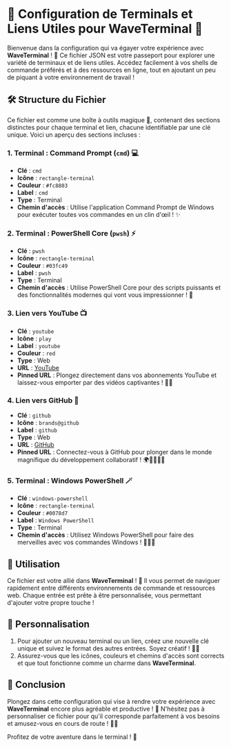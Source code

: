 # 🎉 Configuration de Terminals et Liens Utiles pour WaveTerminal 🌊

Bienvenue dans la configuration qui va égayer votre expérience avec **WaveTerminal** ! 🎈 Ce fichier JSON est votre passeport pour explorer une variété de terminaux et de liens utiles. Accédez facilement à vos shells de commande préférés et à des ressources en ligne, tout en ajoutant un peu de piquant à votre environnement de travail !

## 🛠️ Structure du Fichier

Ce fichier est comme une boîte à outils magique 🧰, contenant des sections distinctes pour chaque terminal et lien, chacune identifiable par une clé unique. Voici un aperçu des sections incluses :

### 1. Terminal : Command Prompt (`cmd`) 💻

- **Clé** : `cmd`
- **Icône** : `rectangle-terminal`
- **Couleur** : `#fc8803`
- **Label** : `cmd`
- **Type** : Terminal
- **Chemin d'accès** : Utilise l'application Command Prompt de Windows pour exécuter toutes vos commandes en un clin d'œil ! ✨

### 2. Terminal : PowerShell Core (`pwsh`) ⚡

- **Clé** : `pwsh`
- **Icône** : `rectangle-terminal`
- **Couleur** : `#03fc49`
- **Label** : `pwsh`
- **Type** : Terminal
- **Chemin d'accès** : Utilise PowerShell Core pour des scripts puissants et des fonctionnalités modernes qui vont vous impressionner ! 🚀

### 3. Lien vers YouTube 📺

- **Clé** : `youtube`
- **Icône** : `play`
- **Label** : `youtube`
- **Couleur** : `red`
- **Type** : Web
- **URL** : [YouTube](https://www.youtube.com/feed/subscriptions)
- **Pinned URL** : Plongez directement dans vos abonnements YouTube et laissez-vous emporter par des vidéos captivantes ! 🎥💖

### 4. Lien vers GitHub 🐙

- **Clé** : `github`
- **Icône** : `brands@github`
- **Label** : `github`
- **Type** : Web
- **URL** : [GitHub](https://github.com)
- **Pinned URL** : Connectez-vous à GitHub pour plonger dans le monde magnifique du développement collaboratif ! 🌍👩‍💻👨‍💻

### 5. Terminal : Windows PowerShell 🪄

- **Clé** : `windows-powershell`
- **Icône** : `rectangle-terminal`
- **Couleur** : `#0078d7`
- **Label** : `Windows PowerShell`
- **Type** : Terminal
- **Chemin d'accès** : Utilisez Windows PowerShell pour faire des merveilles avec vos commandes Windows ! 🧙‍♂️✨

## 🚀 Utilisation

Ce fichier est votre allié dans **WaveTerminal** ! 🎉 Il vous permet de naviguer rapidement entre différents environnements de commande et ressources web. Chaque entrée est prête à être personnalisée, vous permettant d'ajouter votre propre touche !

## 🎨 Personnalisation

1. Pour ajouter un nouveau terminal ou un lien, créez une nouvelle clé unique et suivez le format des autres entrées. Soyez créatif ! 🎨✨
2. Assurez-vous que les icônes, couleurs et chemins d'accès sont corrects et que tout fonctionne comme un charme dans **WaveTerminal**.

## 🌈 Conclusion

Plongez dans cette configuration qui vise à rendre votre expérience avec **WaveTerminal** encore plus agréable et productive ! 💪 N'hésitez pas à personnaliser ce fichier pour qu'il corresponde parfaitement à vos besoins et amusez-vous en cours de route ! 🎉🌟

Profitez de votre aventure dans le terminal ! 🎊
